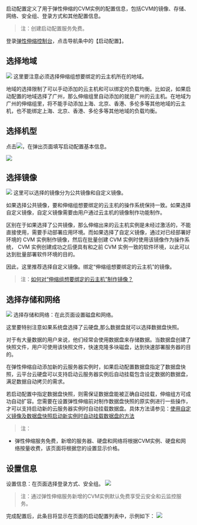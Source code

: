 启动配置定义了用于弹性伸缩的CVM实例的配置信息，包括CVM的镜像、存储、网络、安全组、登录方式和其他配置信息。
> 注：创建启动配置服务免费。

登录[弹性伸缩控制台](http://console.tce.fsphere.cn/autoscaling/config)，点击导航条中的【启动配置】。

## 选择地域
![](http://imgcache.tce.fsphere.cn/static/mc.qcloudimg.com/static/img/653ebf516d940a90fd79728e5d319cdc/image.png)
这里要注意必须选择伸缩组想要绑定的云主机所在的地域。

地域的选择限制了可以手动添加的云主机和可以绑定的负载均衡。比如说，如果启动配置的地域选择了广州，那么伸缩组里自动添加的就是广州的云主机。在地域为广州的伸缩组里，将不能手动添加上海、北京、香港、多伦多等其他地域的云主机，也不能绑定上海、北京、香港、多伦多等其他地域的负载均衡。

## 选择机型
点击![](http://imgcache.tce.fsphere.cn/static/mccdn.qcloud.com/static/img/9d38f7bfbe02a922370765f3adfa58bf/image.png)，在弹出页面填写启动配置基本信息。

![](http://imgcache.tce.fsphere.cn/static/mc.qcloudimg.com/static/img/4cecf25e8ad9caa67271159c67d0b770/image.png)


## 选择镜像
![](http://imgcache.tce.fsphere.cn/static/mc.qcloudimg.com/static/img/c9a614fedaccf6a5ab2c1a16634989cc/image.png)
这里可以选择的镜像分为公共镜像和自定义镜像。

如果选择公共镜像，要和伸缩组想要绑定的云主机的操作系统保持一致。如果选择自定义镜像，自定义镜像需要由用户通过云主机的镜像制作功能制作。

区别在于如果选择了公共镜像，那么伸缩出来的云主机实例是未经过激活的，不能直接使用，需要手动部署应用环境。而如果选择了自定义镜像，通过对已经部署好环境的 CVM 实例制作镜像，然后在批量创建 CVM 实例时使用该镜像作为操作系统， CVM 实例创建成功之后便具有和之前 CVM 实例一致的软件环境，以此可以达到批量部署软件环境的目的。

因此，这里推荐选择自定义镜像。绑定“伸缩组想要绑定的云主机”的镜像。

> 注：[如何对“伸缩组想要绑定的云主机”制作镜像？](http://tce.fsphere.cn/doc/product/213/4942)

## 选择存储和网络
![](http://imgcache.tce.fsphere.cn/static/mc.qcloudimg.com/static/img/8e9c2fc896959e14364a2e17ce277e28/image.png)
选择存储和网络：在此页面设置磁盘和网络。

这里要特别注意如果系统盘选择了云硬盘,那么数据盘就可以选择数据盘快照。

对于有大量数据的用户来说，他们经常会使用数据盘来存储数据。当数据盘创建了快照文件，用户可使用该快照文件，快速克隆多块磁盘，达到快速部署服务器的目的。

在弹性伸缩自动添加新的云服务器实例时，如果启动配置数据盘指定了数据盘快照，云平台云硬盘可以支持启动云服务器实例后自动挂载包含设定数据的数据盘，满足数据自动拷贝的需求。

若启动配置中指定数据盘快照，则需保证数据盘能被正确自动挂载，伸缩组方可成功自动扩容。您需要在设置弹性伸缩前对制作数据盘快照的原实例进行一些操作，才可以支持启动新的云服务器实例时自动挂载数据盘。具体方法请参见：[使用自定义镜像及数据盘快照启动新实例时自动挂载数据盘的方法](http://tce.fsphere.cn/doc/product/362/5564)
>注：
-  弹性伸缩服务免费，新增的服务器、硬盘和网络将根据CVM实例、硬盘和网络按量收费，该页面将根据您的设置显示价格。

## 设置信息
设置信息：在页面选择登录方式、安全组。
![](http://imgcache.tce.fsphere.cn/static/mc.qcloudimg.com/static/img/bd8a3a728126fc866ccf0c17d15a5d27/image.png)

> 注：通过弹性伸缩服务新增的CVM实例默认免费享受云安全和云监控服务。

完成配置后，此条目将显示在页面的启动配置列表中，示例如下：
![](http://imgcache.tce.fsphere.cn/static/mc.qcloudimg.com/static/img/67ba31fd6c1f12485bb8f96220aaf6af/image.png)